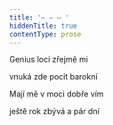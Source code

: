 ```yaml
---
title: '– – – '
hiddenTitle: true
contentType: prose
---
```


Genius loci zřejmě mi

vnuká zde pocit barokní

Mají mě v moci dobře vím

ještě rok zbývá a pár dní
